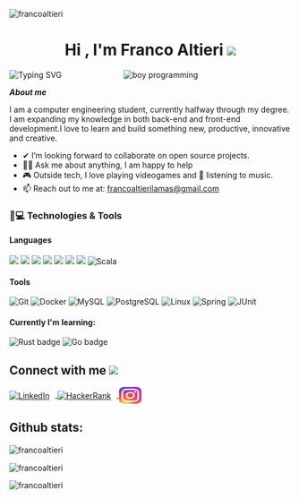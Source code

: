 <p align="left"> 
  <img src="https://komarev.com/ghpvc/?username=francoaltieri&label=Profile%20views&color=0e75b6&style=flat" alt="francoaltieri" /> 
</p>

<h1 align="center"><b>Hi , I'm Franco Altieri </b>
  <img src="https://media.giphy.com/media/hvRJCLFzcasrR4ia7z/giphy.gif" width="35">
</h1>

<img src="https://readme-typing-svg.herokuapp.com?font=Fira+Code&weight=400&size=30&duration=3000&pause=5000&color=32A8BBFF&center=true&vCenter=true&width=1000&lines=A+Software+Developer" alt="Typing SVG"/>

<img align="right" width=300px alt="boy programming" src="https://wallpapers.com/images/hd/anime-boy-computer-68mzqrg6ffu3vtlw.jpg" />

***About me***

I am a computer engineering student, currently halfway through my degree. I am expanding my knowledge in both back-end and front-end development.I love to learn and build something new, productive, innovative and creative.
- ✔  I’m looking forward to collaborate on open source projects.
- 🙋‍♂️ Ask me about anything, I am happy to help<br>
- 🎮 Outside tech, I love playing videogames and 🎵 listening to music.
- 📫 Reach out to me at: <a href="francoaltierilamas@gmail.com">francoaltierilamas@gmail.com</a>

<h3>🚀💻 Technologies & Tools</h3>

<h4> Languages </h4>
<span> 
  <img src="https://img.shields.io/badge/Java-ED8B00?style=for-the-badge&logo=java&logoColor=white">
  <img src="https://img.shields.io/badge/python-3670A0?style=for-the-badge&logo=python&logoColor=ffdd54">
  <img src="https://img.shields.io/badge/C-00599C?style=for-the-badge&logo=c&logoColor=white">
  <img src="https://img.shields.io/badge/C++-00599C?style=for-the-badge&logo=c%2B%2B&logoColor=white">
  <img src="https://img.shields.io/badge/HTML5-E34F26?style=for-the-badge&logo=html5&logoColor=white">
  <img src="https://img.shields.io/badge/CSS3-1572B6?style=for-the-badge&logo=css3&logoColor=white">
  <img src="https://img.shields.io/badge/JavaScript-F7DF1E?style=for-the-badge&logo=javascript&logoColor=black">
  <img src="https://img.shields.io/badge/Scala-DC322F?style=for-the-badge&logo=scala&logoColor=white" alt="Scala">
</span>


<h4> Tools </h4>
<span>
  <img src="https://img.shields.io/badge/Git-F05032?style=for-the-badge&logo=git&logoColor=white" alt="Git">
  <img src="https://img.shields.io/badge/Docker-2496ED?style=for-the-badge&logo=docker&logoColor=white" alt="Docker">
  <img src="https://img.shields.io/badge/MySQL-00758F?style=for-the-badge&logo=mysql&logoColor=white" alt="MySQL">
  <img src="https://img.shields.io/badge/PostgreSQL-4169E1?style=for-the-badge&logo=postgresql&logoColor=white" alt="PostgreSQL">
  <img src="https://img.shields.io/badge/Linux-FCC624?style=for-the-badge&logo=linux&logoColor=black" alt="Linux">
  <img src="https://img.shields.io/badge/Spring-6DB33F?style=for-the-badge&logo=spring&logoColor=white" alt="Spring">
  <img src="https://img.shields.io/badge/JUnit-25A162?style=for-the-badge&logo=junit5&logoColor=white" alt="JUnit">
</span>

<h4> Currently I'm learning: </h4>

<span> 
  <img src="https://img.shields.io/badge/Rust-000000?style=for-the-badge&logo=rust&logoColor=white" alt="Rust badge">
  <img src="https://img.shields.io/badge/Go-00ADD8?style=for-the-badge&logo=go&logoColor=white" alt="Go badge">
</span>

<h2> Connect with me 
  <img src="https://github.com/oHTGo/oHTGo/blob/main/images/handshake.gif" height="35px">
</h2>

<p align="left">
  <a href="https://linkedin.com/in/francoaltieri" target="_blank">
    <img align="center" src="https://raw.githubusercontent.com/rahuldkjain/github-profile-readme-generator/master/src/images/icons/Social/linked-in-alt.svg" alt="LinkedIn" height="30" width="40" style="margin-right: 10px;" />
  </a>

  <a href="https://www.hackerrank.com/francoaltierila1" target="_blank">
    <img align="center" src="https://raw.githubusercontent.com/rahuldkjain/github-profile-readme-generator/master/src/images/icons/Social/hackerrank.svg" alt="HackerRank" height="30" width="40" style="margin-right: 10px;" />
  </a>

  <a href="https://www.instagram.com/franco.altieri_?igsh=MXM5eTNqdGc2amVhMg==" target="_blank">
    <img align="center" src="https://github.com/tandpfun/skill-icons/raw/main/icons/Instagram.svg" height="30" width="40" alt="Instagram" style="margin-right: 10px;" />
  </a>
</p>


<h2>Github stats:</h2> 

<p>
  <img align="center" src="https://github-readme-stats.vercel.app/api?username=francoaltieri&show_icons=true&theme=tokyonight&locale=en" alt="francoaltieri" />
</p>

<p>
  <img align="center" src="https://github-readme-streak-stats.herokuapp.com/?user=francoaltieri&theme=react" alt="francoaltieri" />
</p>

<p align="left"> 
    <img src="https://github-profile-trophy.vercel.app/?username=francoaltieri&theme=onedark&row=2&column=4&margin-w=15&margin-h=15" alt="francoaltieri" />
</p>
